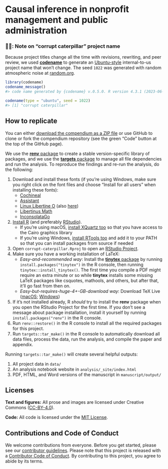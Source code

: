
<!-- README.md is generated from README.qmd. Please edit that file -->

# Causal inference in nonprofit management and public administration

<!-- badges: start -->
<!-- badges: end -->

### 👿🐛: Note on “corrupt caterpillar” project name

Because project titles change all the time with revisions, rewriting,
and peer review, we used [**codename**](http://svmiller.com/codename/)
to generate an
[Ubuntu-style](https://wiki.ubuntu.com/DevelopmentCodeNames)
internal-to-us project name that won’t change. The seed `1022` was
generated with random atmospheric noise at
[random.org](https://www.random.org/).

``` r
library(codename)
codename_message()
#> code name generated by {codename} v.0.5.0. R version 4.3.1 (2023-06-16).

codename(type = "ubuntu", seed = 1022)
#> [1] "corrupt caterpillar"
```

## How to replicate

You can either [download the compendium as a ZIP
file](/archive/main.zip) or use GitHub to clone or fork the compendium
repository (see the green “Code” button at the top of the GitHub page).

We use the [**renv**
package](https://rstudio.github.io/renv/articles/renv.html) to create a
stable version-specific library of packages, and we use the [**targets**
package](https://docs.ropensci.org/targets/) to manage all file
dependencies and run the analysis. To reproduce the findings and re-run
the analysis, do the following:

1.  Download and install these fonts (if you’re using Windows, make sure
    you right click on the font files and choose “Install for all users”
    when installing these fonts):
    - [Cochineal](https://fontesk.com/cochineal-typeface/)
    - [Assistant](https://fonts.google.com/specimen/Assistant)
    - [Linux Libertine
      O](https://www.cufonfonts.com/font/linux-libertine-o) (also
      [here](https://sourceforge.net/projects/linuxlibertine/))
    - [Libertinus Math](https://github.com/alerque/libertinus)
    - [InconsolataGo](https://github.com/ryanoasis/nerd-fonts/tree/master/patched-fonts/InconsolataGo)
2.  [Install R](https://cloud.r-project.org/) (and preferably
    [RStudio](https://www.rstudio.com/products/rstudio/download/#download)).
    - If you’re using macOS, [install XQuartz
      too](https://www.xquartz.org/) so that you have access to the
      Cairo graphics library
    - If you’re using Windows, [install RTools
      too](https://cran.r-project.org/bin/windows/Rtools/) and add it to
      your PATH so that you can install packages from source if needed
3.  Open `corrupt-caterpillar.Rproj` to open an [RStudio
    Project](https://r4ds.had.co.nz/workflow-projects.html).
4.  Make sure you have a working installation of LaTeX:
    - *Easy-and-recommended way*: Install the [**tinytex**
      package](https://yihui.org/tinytex/) by running
      `install.packages("tinytex")` in the R console, then running
      `tinytex::install_tinytex()`. The first time you compile a PDF
      might require an extra minute or so while **tinytex** installs
      some missing LaTeX packages like csquotes, mathools, and others,
      but after that, it’ll go fast from then on.
    - *Easy-but-requires-huge-4+-GB-download way*: Download TeX Live
      ([macOS](http://www.tug.org/mactex/);
      [Windows](https://miktex.org/))
5.  If it’s not installed already, R *should* try to install the
    **renv** package when you open the RStudio Project for the first
    time. If you don’t see a message about package installation, install
    it yourself by running `install.packages("renv")` in the R console.
6.  Run `renv::restore()` in the R console to install all the required
    packages for this project.
7.  Run `targets::tar_make()` in the R console to automatically download
    all data files, process the data, run the analysis, and compile the
    paper and appendix.

Running `targets::tar_make()` will create several helpful outputs:

1.  All project data in `data/`
2.  An analysis notebook website in `analysis/_site/index.html`
3.  PDF, HTML, and Word versions of the manuscript in
    `manuscript/output/`

## Licenses

**Text and figures:** All prose and images are licensed under Creative
Commons ([CC-BY-4.0](http://creativecommons.org/licenses/by/4.0/)).

**Code:** All code is licensed under the [MIT License](LICENSE.md).

## Contributions and Code of Conduct

We welcome contributions from everyone. Before you get started, please
see our [contributor guidelines](CONTRIBUTING.md). Please note that this
project is released with a [Contributor Code of
Conduct](https://contributor-covenant.org/version/2/0/CODE_OF_CONDUCT.html).
By contributing to this project, you agree to abide by its terms.
